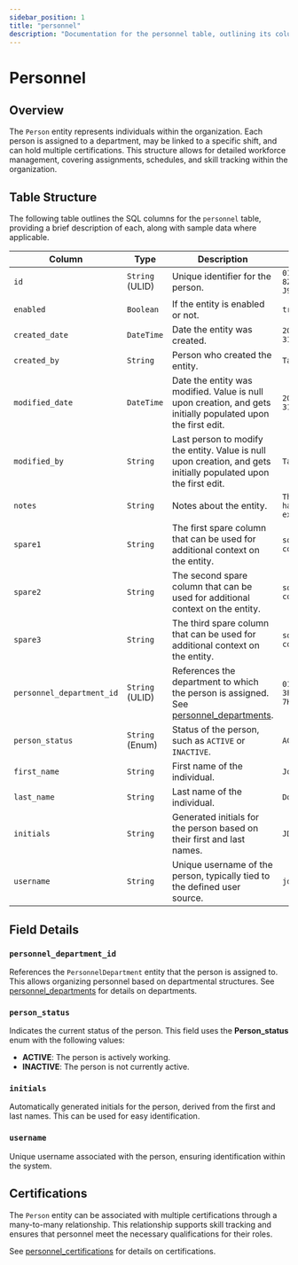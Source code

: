```yaml
---
sidebar_position: 1
title: "personnel"
description: "Documentation for the personnel table, outlining its columns and structure."
---
```


# Personnel

## Overview

The `Person` entity represents individuals within the organization. Each person is assigned to a department, may be
linked to a specific shift, and can hold multiple certifications. This structure allows for detailed workforce
management, covering assignments, schedules, and skill tracking within the organization.

## Table Structure

The following table outlines the SQL columns for the `personnel` table, providing a brief description of each, along
with sample data where applicable.

| Column                    | Type            | Description                                                                                                      | Example                             |
|---------------------------|-----------------|------------------------------------------------------------------------------------------------------------------|-------------------------------------|
| `id`                      | `String` (ULID) | Unique identifier for the person.                                                                                | `01JAP8RJBN-8ZTPXSGY-J9GSDPE1`      |
| `enabled`                 | `Boolean`       | If the entity is enabled or not.                                                                                 | `true`                              |
| `created_date`            | `DateTime`      | Date the entity was created.                                                                                     | `2024-12-31T19:48:44Z`              |
| `created_by`              | `String`        | Person who created the entity.                                                                                   | `TamakiMES`                         |
| `modified_date`           | `DateTime`      | Date the entity was modified. Value is null upon creation, and gets initially populated upon the first edit.     | `2024-12-31T19:48:44Z`              |
| `modified_by`             | `String`        | Last person to modify the entity. Value is null upon creation, and gets initially populated upon the first edit. | `TamakiMES`                         |
| `notes`                   | `String`        | Notes about the entity.                                                                                          | `This entity has these extra notes` |
| `spare1`                  | `String`        | The first spare column that can be used for additional context on the entity.                                    | `some extra context 1`              |
| `spare2`                  | `String`        | The second spare column that can be used for additional context on the entity.                                   | `some extra context 2`              |
| `spare3`                  | `String`        | The third spare column that can be used for additional context on the entity.                                    | `some extra context 3`              |
| `personnel_department_id` | `String` (ULID) | References the department to which the person is assigned. See [personnel_departments](personnel-department).    | `01JAP8R5RT-3FPXQABY-7KQZT6VF`      |
| `person_status`           | `String` (Enum) | Status of the person, such as `ACTIVE` or `INACTIVE`.                                                            | `ACTIVE`                            |
| `first_name`              | `String`        | First name of the individual.                                                                                    | `John`                              |
| `last_name`               | `String`        | Last name of the individual.                                                                                     | `Doe`                               |
| `initials`                | `String`        | Generated initials for the person based on their first and last names.                                           | `JD`                                |
| `username`                | `String`        | Unique username of the person, typically tied to the defined user source.                                        | `jdoe`                              |

## Field Details

### `personnel_department_id`

References the `PersonnelDepartment` entity that the person is assigned to. This allows organizing personnel based on
departmental structures.
See [personnel_departments](personnel-department) for details on departments.

### `person_status`

Indicates the current status of the person. This field uses the **Person_status** enum with the following values:

- **ACTIVE**: The person is actively working.
- **INACTIVE**: The person is not currently active.

### `initials`

Automatically generated initials for the person, derived from the first and last names. This can be used for easy
identification.

### `username`

Unique username associated with the person, ensuring identification within the system.

## Certifications

The `Person` entity can be associated with multiple certifications through a many-to-many relationship. This
relationship supports skill tracking and ensures that personnel meet the necessary qualifications for their roles.

See [personnel_certifications](personnel-certification) for details on certifications.

